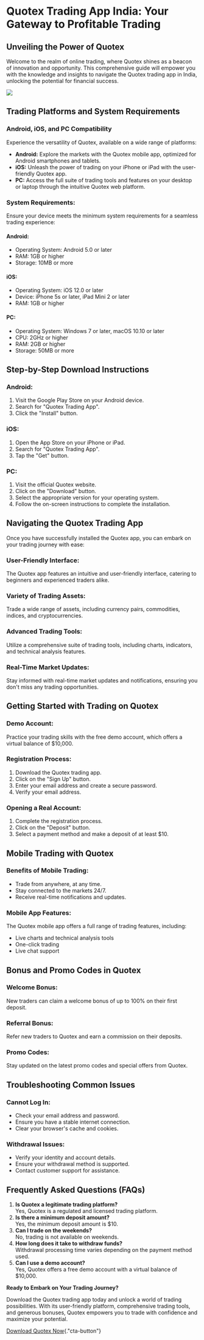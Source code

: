 # Quotex Trading App India: Your Gateway to Profitable Trading

## Unveiling the Power of Quotex

Welcome to the realm of online trading, where Quotex shines as a beacon
of innovation and opportunity. This comprehensive guide will empower you
with the knowledge and insights to navigate the Quotex trading app in
India, unlocking the potential for financial success.

[![](https://static.quotex.io/files/5_en/300_250.jpg)](https://traff.sbs/brokerqxsignupf)

## Trading Platforms and System Requirements

### Android, iOS, and PC Compatibility

Experience the versatility of Quotex, available on a wide range of
platforms:

-   **Android:** Explore the markets with the Quotex mobile app,
    optimized for Android smartphones and tablets.
-   **iOS:** Unleash the power of trading on your iPhone or iPad with
    the user-friendly Quotex app.
-   **PC:** Access the full suite of trading tools and features on your
    desktop or laptop through the intuitive Quotex web platform.

### System Requirements:

Ensure your device meets the minimum system requirements for a seamless
trading experience:

#### Android:

-   Operating System: Android 5.0 or later
-   RAM: 1GB or higher
-   Storage: 10MB or more

#### iOS:

-   Operating System: iOS 12.0 or later
-   Device: iPhone 5s or later, iPad Mini 2 or later
-   RAM: 1GB or higher

#### PC:

-   Operating System: Windows 7 or later, macOS 10.10 or later
-   CPU: 2GHz or higher
-   RAM: 2GB or higher
-   Storage: 50MB or more

## Step-by-Step Download Instructions

### Android:

1.  Visit the Google Play Store on your Android device.
2.  Search for "Quotex Trading App".
3.  Click the "Install" button.

### iOS:

1.  Open the App Store on your iPhone or iPad.
2.  Search for "Quotex Trading App".
3.  Tap the "Get" button.

### PC:

1.  Visit the official Quotex website.
2.  Click on the "Download" button.
3.  Select the appropriate version for your operating system.
4.  Follow the on-screen instructions to complete the installation.

## Navigating the Quotex Trading App

Once you have successfully installed the Quotex app, you can embark on
your trading journey with ease:

### User-Friendly Interface:

The Quotex app features an intuitive and user-friendly interface,
catering to beginners and experienced traders alike.

### Variety of Trading Assets:

Trade a wide range of assets, including currency pairs, commodities,
indices, and cryptocurrencies.

### Advanced Trading Tools:

Utilize a comprehensive suite of trading tools, including charts,
indicators, and technical analysis features.

### Real-Time Market Updates:

Stay informed with real-time market updates and notifications, ensuring
you don\'t miss any trading opportunities.

## Getting Started with Trading on Quotex

### Demo Account:

Practice your trading skills with the free demo account, which offers a
virtual balance of \$10,000.

### Registration Process:

1.  Download the Quotex trading app.
2.  Click on the "Sign Up" button.
3.  Enter your email address and create a secure password.
4.  Verify your email address.

### Opening a Real Account:

1.  Complete the registration process.
2.  Click on the "Deposit" button.
3.  Select a payment method and make a deposit of at least \$10.

## Mobile Trading with Quotex

### Benefits of Mobile Trading:

-   Trade from anywhere, at any time.
-   Stay connected to the markets 24/7.
-   Receive real-time notifications and updates.

### Mobile App Features:

The Quotex mobile app offers a full range of trading features,
including:

-   Live charts and technical analysis tools
-   One-click trading
-   Live chat support

## Bonus and Promo Codes in Quotex

### Welcome Bonus:

New traders can claim a welcome bonus of up to 100% on their first
deposit.

### Referral Bonus:

Refer new traders to Quotex and earn a commission on their deposits.

### Promo Codes:

Stay updated on the latest promo codes and special offers from Quotex.

## Troubleshooting Common Issues

### Cannot Log In:

-   Check your email address and password.
-   Ensure you have a stable internet connection.
-   Clear your browser\'s cache and cookies.

### Withdrawal Issues:

-   Verify your identity and account details.
-   Ensure your withdrawal method is supported.
-   Contact customer support for assistance.

## Frequently Asked Questions (FAQs)

1.  **Is Quotex a legitimate trading platform?**\
    Yes, Quotex is a regulated and licensed trading platform.
2.  **Is there a minimum deposit amount?**\
    Yes, the minimum deposit amount is \$10.
3.  **Can I trade on the weekends?**\
    No, trading is not available on weekends.
4.  **How long does it take to withdraw funds?**\
    Withdrawal processing time varies depending on the payment method
    used.
5.  **Can I use a demo account?**\
    Yes, Quotex offers a free demo account with a virtual balance of
    \$10,000.

**Ready to Embark on Your Trading Journey?**

Download the Quotex trading app today and unlock a world of trading
possibilities. With its user-friendly platform, comprehensive trading
tools, and generous bonuses, Quotex empowers you to trade with
confidence and maximize your potential.

[Download Quotex
Now](\%22https://traff.sbs/quotexonelink\%22){."cta-button"}

